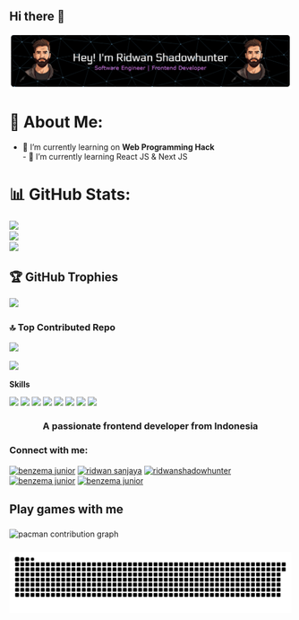 ## Hi there 👋

![ridwan92shadowhunter](img/github-header-banner.png)

<!--
**ridwan92shadowhunter/ridwan92shadowhunter** is a ✨ _special_ ✨ repository because its `README.md` (this file) appears on your GitHub profile.

Here are some ideas to get you started:

- 🔭 I’m currently working on ...
- 🌱 I’m currently learning ...
- 👯 I’m looking to collaborate on ...
- 🤔 I’m looking for help with ...
- 💬 Ask me about ...
- 📫 How to reach me: ...
- 😄 Pronouns: ...
- ⚡ Fun fact: ...
-->

# 💫 About Me:
- 🌱 I’m currently learning on **Web Programming Hack**<br>- 🌱 I’m currently learning React JS & Next JS

# 📊 GitHub Stats:
![](https://github-readme-stats.vercel.app/api?username=ridwan92shadowhunter&theme=dark&hide_border=false&include_all_commits=true&count_private=true)<br/>
![](https://nirzak-streak-stats.vercel.app/?user=ridwan92shadowhunter&theme=dark&hide_border=false)<br/>
![](https://github-readme-stats.vercel.app/api/top-langs/?username=ridwan92shadowhunter&theme=dark&hide_border=false&include_all_commits=true&count_private=true&layout=compact)

## 🏆 GitHub Trophies
![](https://github-profile-trophy.vercel.app/?username=ridwan92shadowhunter&theme=radical&no-frame=false&no-bg=true&margin-w=4)

### 🔝 Top Contributed Repo
![](https://github-contributor-stats.vercel.app/api?username=ridwan92shadowhunter&limit=5&theme=dark&combine_all_yearly_contributions=true)

[![](https://visitcount.itsvg.in/api?id=ridwan92shadowhunter&icon=0&color=0)](https://visitcount.itsvg.in)

<!-- Proudly created with GPRM ( https://gprm.itsvg.in ) -->
**Skills**

<img src="https://img.shields.io/badge/HTML5-E34F26?style=for-the-badge&logo=html5&logoColor=white" />
<img src="https://img.shields.io/badge/CSS3-1572B6?style=for-the-badge&logo=css3&logoColor=white" />
<img src="https://img.shields.io/badge/JavaScript-323330?style=for-the-badge&logo=javascript&logoColor=F7DF1E" />
<img src="https://img.shields.io/badge/TypeScript-007ACC?style=for-the-badge&logo=typescript&logoColor=white" />
<img src="https://img.shields.io/badge/Tailwind_CSS-38B2AC?style=for-the-badge&logo=tailwind-css&logoColor=white" />
<img src="https://img.shields.io/badge/React-20232A?style=for-the-badge&logo=react&logoColor=61DAFB" />
<img src="https://img.shields.io/badge/next%20js-000000?style=for-the-badge&logo=nextdotjs&logoColor=white" />
<img src="https://img.shields.io/badge/Node%20js-339933?style=for-the-badge&logo=nodedotjs&logoColor=white" />






<h3 align="center">A passionate frontend developer from Indonesia</h3>

<h3 align="left">Connect with me:</h3>
<p align="left">
<a href="https://linkedin.com/in/benzema junior" target="blank"><img align="center" src="https://raw.githubusercontent.com/rahuldkjain/github-profile-readme-generator/master/src/images/icons/Social/linked-in-alt.svg" alt="benzema junior" height="30" width="40" /></a>
<a href="https://fb.com/ridwan sanjaya" target="blank"><img align="center" src="https://raw.githubusercontent.com/rahuldkjain/github-profile-readme-generator/master/src/images/icons/Social/facebook.svg" alt="ridwan sanjaya" height="30" width="40" /></a>
<a href="https://instagram.com/ridwanshadowhunter" target="blank"><img align="center" src="https://raw.githubusercontent.com/rahuldkjain/github-profile-readme-generator/master/src/images/icons/Social/instagram.svg" alt="ridwanshadowhunter" height="30" width="40" /></a>
<a href="https://www.youtube.com/c/benzema junior" target="blank"><img align="center" src="https://raw.githubusercontent.com/rahuldkjain/github-profile-readme-generator/master/src/images/icons/Social/youtube.svg" alt="benzema junior" height="30" width="40" /></a>
<a href="https://www.github.com/c/ridwan92shadowhunter" target="blank"><img align="center" src="https://raw.githubusercontent.com/rahuldkjain/github-profile-readme-generator/master/src/images/icons/Social/github.svg" alt="benzema junior" height="30" width="40" /></a>
</p>


<h2 align="left">Play games with me</h2>

###

<picture>
  <source media="(prefers-color-scheme: dark)" srcset="https://raw.githubusercontent.com/ridwan92shadowhunter/ridwan92shadowhunter/output/pacman-contribution-graph-dark.svg">
  <source media="(prefers-color-scheme: light)" srcset="https://raw.githubusercontent.com/ridwan92shadowhunter/ridwan92shadowhunter/output/pacman-contribution-graph.svg">
  <img alt="pacman contribution graph" src="https://raw.githubusercontent.com/ridwan92shadowhunter/ridwan92shadowhunter/output/pacman-contribution-graph.svg">
</picture>

###

<img src="https://raw.githubusercontent.com/ridwan92shadowhunter/ridwan92shadowhunter/output/snake.svg" alt="Snake animation" />

###
